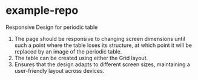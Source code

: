 # example-repo
Responsive Design for periodic table

1. The page should be responsive to changing screen dimensions until such a point 
where the table loses its structure, at which point it will be replaced by an image
of the periodic table.
2. The table can be created using either the Grid layout.
3. Ensures that the design adapts to different screen sizes, 
maintaining a user-friendly layout across devices.
